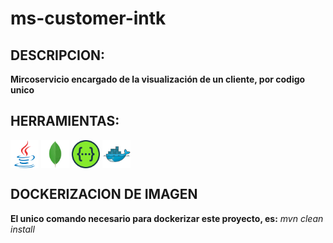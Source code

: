 # ms-customer-intk
## DESCRIPCION:
**Mircoservicio encargado de la visualización de un cliente, por codigo unico**
## HERRAMIENTAS:

<img align="center" alt="java" height="45" width="45" src="https://raw.githubusercontent.com/devicons/devicon/master/icons/java/java-original.svg">
<img align="center" alt="mongo" height="45" width="45" src="https://raw.githubusercontent.com/devicons/devicon/master/icons/mongodb/mongodb-original.svg">
<img align="center" alt="java" height="45" width="45" src="https://raw.githubusercontent.com/devicons/devicon/master/icons/swagger/swagger-original.svg">
<img align="center" alt="java" height="45" width="45" src="https://raw.githubusercontent.com/devicons/devicon/master/icons/docker/docker-original.svg">

## DOCKERIZACION DE IMAGEN
**El unico comando necesario para dockerizar este proyecto, es:**
*mvn clean install*